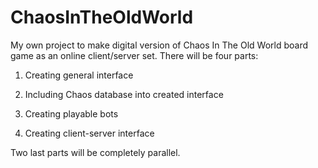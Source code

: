 # ChaosInTheOldWorld

My own project to make digital version of Chaos In The Old World board game as an online client/server set. There will be four parts:

1) Creating general interface

2) Including Chaos database into created interface

3) Creating playable bots

4) Creating client-server interface


Two last parts will be completely parallel.
